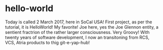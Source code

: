 # hello-world
Today is called 2 March 2017, here in SoCal USA!
First project, as per the tutorial, it is HelloWorld!  My favorite!
Joe here, yes the Joe Glennon entity, a sentient fractrion of the rather larger consciousness.  Very Groovy!
With twenty years of software development, I now an transitoning from RCS, VCS, Atria products to thig git-e-yap-hub!
